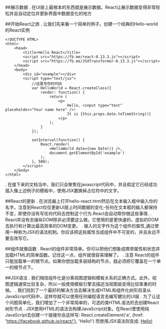 ##展示数据
. 在UI层上最根本的东西就是展示数据。React让展示数据变得非常轻松并且自动定位并更新界面中数据变化的地方

##开始React之旅
. 让我们先来看一个简单的例子。创建一个经典的Hello-world的React实例

    <!DOCTYPE HTML>
    <html>
        <head>
            <title>Hello React</title>
            <script src="https://fb.me/react-0.13.3.js"></script>
            <script src="https://fb.me/JSXTransformer-0.13.3.js"></script>
        </head>
        <body>
            <div id="example"></div>
            <script type="text/jsx">
                //这里写你的代码
                var HelloWorld = React.createClass({
                    render: function() {
                        return (
                            <p>
                                Hello, <input type="text" placeholder="Your name here" />!
                                It is {this.props.date.toTimeString()}
                            </p>
                        );
                    }
                });

                setInterval(function() {
                    React.render(
                        <HelloWorld date={new Date()} />,
                        document.getElementById('example')
                    );
                }, 500);
            </script>
        </body>
    </html>
. 在接下来的文档当中，我们只会聚焦在javascript代码中，并且假定它已经成功插入像上述例子的模板中，使用JSX置换掉占位符中的文字。

##React的更新
. 在浏览器上打开hello-react.html然后在文本输入框中输入你的名字。注意到React仅仅更新UI层上时间数据的变化-任何在文本框的输入都保持不变，即使你没有写任何代码去控制这个行为.React会自动帮你做这些事情.
. React并没有去操纵DOM除非必须要这么做。它使用的是更快速的，虚拟的DOM去执行和计算出最高效率的DOM变更。
. 输入的文字作为这个组件的属性,通过使用一种称为JSX的语法机制。你应该把这些属性当成组件中不可变的，并且永远不要去改写它。

##组件就像函数
. React的组件非常简单。你可以把他们想象成携带属性和状态并加载HTML的简单函数。记住这一点，组件就很容易理解了。
. 注意 React的组件只能加载单一的根节点。如果你想加载多层结构的节点，就必须把它覆盖在一个单一的根节点下。

##JSX语法
. 我们相信组件化是分离视图逻辑和模板关系的正确方式。此外，视图逻辑通常比较复杂，所以一般使用模板引擎去描述当视图层变得比较笨重的时候。
. 我们找到了一个最好的解决方法去解决生成HTML和组件化树形目录从JavaScript代码中，这样你就可以使用任何编程语言去编写健壮的UI层
. 为了让这个问题简单化，我们增加了一个非常简单的，可选的类HTML语法的去创建React树形节点
. JSX使用HTML的语法去构建JavaScript对象。在React里使用纯JavaScript去创建一个链接你会这样写:
    React.createElement('a', {href: 'https://facebook.github.io/react/'}, 'Hello!')
而使用JSX语法则变成:
    <a href="https://facebook.github.io/react/">Hello!</a>
